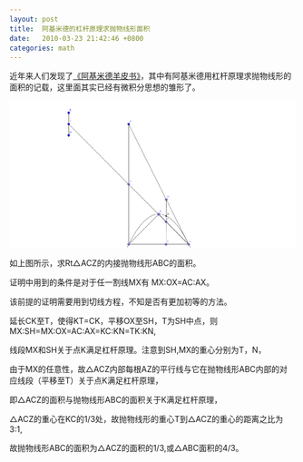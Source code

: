 ```yaml
---
layout: post
title:  阿基米德的杠杆原理求抛物线形面积
date:   2010-03-23 21:42:46 +0800
categories: math
---
```

近年来人们发现了[《阿基米德羊皮书》](http://book.douban.com/subject/3106607/)，其中有阿基米德用杠杆原理求抛物线形的面积的记载，这里面其实已经有微积分思想的雏形了。

![ parabola-area](/img/parabola-area.png)

如上图所示，求Rt△ACZ的内接抛物线形ABC的面积。

证明中用到的条件是对于任一割线MX有 MX:OX=AC:AX。

该前提的证明需要用到切线方程，不知是否有更加初等的方法。

延长CK至T，使得KT=CK，平移OX至SH，T为SH中点，则MX:SH=MX:OX=AC:AX=KC:KN=TK:KN,

线段MX和SH关于点K满足杠杆原理。注意到SH,MX的重心分别为T，N，

由于MX的任意性，故△ACZ内部每根AZ的平行线与它在抛物线形ABC内部的对应线段（平移至T）关于点K满足杠杆原理，

即△ACZ的面积与抛物线形ABC的面积关于K满足杠杆原理，

△ACZ的重心在KC的1/3处，故抛物线形的重心T到△ACZ的重心的距离之比为3:1,

故抛物线形ABC的面积为△ACZ的面积的1/3,或△ABC面积的4/3。
